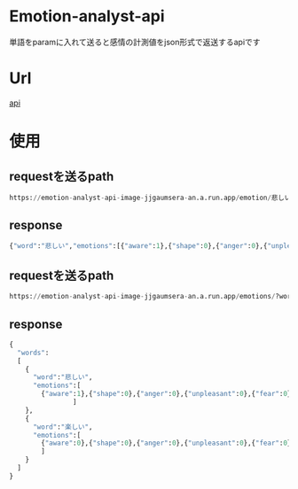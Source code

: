 # Emotion-analyst-api
単語をparamに入れて送ると感情の計測値をjson形式で返送するapiです

# Url
[api](https://emotion-analyst-api-image-jjgaumsera-an.a.run.app)

# 使用
## requestを送るpath
```python
https://emotion-analyst-api-image-jjgaumsera-an.a.run.app/emotion/悲しい
```

## response
```python
{"word":"悲しい","emotions":[{"aware":1},{"shape":0},{"anger":0},{"unpleasant":0},{"fear":0},{"surprise":0},{"love":0},{"excitement":0},{"cheap":0},{"pleasant":0}]}
```

## requestを送るpath
```python
https://emotion-analyst-api-image-jjgaumsera-an.a.run.app/emotions/?word=悲しい&word=楽しい
```

## response
```python
{
  "words":
  [
    {
      "word":"悲しい",
      "emotions":[
        {"aware":1},{"shape":0},{"anger":0},{"unpleasant":0},{"fear":0},{"surprise":0},{"love":0},{"excitement":0},{"cheap":0},{"pleasant":0}
                ]
    },
    {
      "word":"楽しい",
      "emotions":[
        {"aware":0},{"shape":0},{"anger":0},{"unpleasant":0},{"fear":0},{"surprise":0},{"love":0},{"excitement":0},{"cheap":1},{"pleasant":2}
        ]
    }
  ]
}
```
